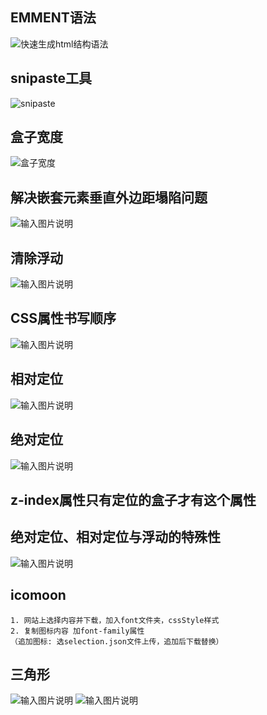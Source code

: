 ## EMMENT语法
![快速生成html结构语法](/imgs/2023-01-29/0Q6veYoON202wX4n.png)

## snipaste工具
![snipaste](/imgs/2023-02-07/kChDNtJduwd4bg4e.png)

## 盒子宽度
![盒子宽度  ](/imgs/2023-02-09/ahrAzHDZS1BFPcvJ.png)

## 解决嵌套元素垂直外边距塌陷问题
![输入图片说明](/imgs/2023-02-14/YgthyPLf8o5XWExd.png)

## 清除浮动
![输入图片说明](/imgs/2023-02-21/JwLQCrXQVigKtVZG.png)

## CSS属性书写顺序
![输入图片说明](/imgs/2023-02-22/Mf7uMfahRc6ZTVD2.png)

## 相对定位
![输入图片说明](/imgs/2023-02-22/XGTXjpkvqhih0Hsu.png)

## 绝对定位
![输入图片说明](/imgs/2023-02-22/SQueOBAUfyXcXkk2.png)

## z-index属性只有定位的盒子才有这个属性

## 绝对定位、相对定位与浮动的特殊性
![输入图片说明](/imgs/2023-02-22/pRi4gSPxLoIAKEhU.png)

## icomoon
```
1. 网站上选择内容并下载，加入font文件夹，cssStyle样式
2. 复制图标内容 加font-family属性
（追加图标: 选selection.json文件上传，追加后下载替换）
```

## 三角形 
![输入图片说明](/imgs/2023-02-27/LemJQy6RWQ62DUNf.png)
![输入图片说明](/imgs/2023-02-27/EPP20KwfVT00SIL9.png)
<!--stackedit_data:
eyJoaXN0b3J5IjpbMTk3OTYzODU1OCwtNTY0NjcyNDA3LC0zOT
cyNjI5NjYsLTIwMDg2NzQ2NjcsLTIwNjY1MzE2MjIsNzMyMDU1
MzI4LC0yNjM5Nzg5NjQsOTE3MzQ3NjgsNjM2OTY0NTIsLTIwNT
M0NDQyMDIsMTc3MDQzNDYxMCwxODg0MTQ3NzU5LDgwMjUyNDMz
NSwtMTY0MjA1NjU0NCwtMjA1MTY1NDIzMCwtNTY1OTE0NTM2LD
EyODUyMTE3NTIsOTgxNzkxMjgsMTI1OTUzNjc1XX0=
-->